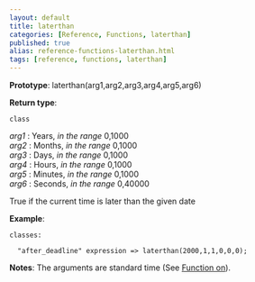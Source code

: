 ```yaml
---
layout: default
title: laterthan
categories: [Reference, Functions, laterthan]
published: true
alias: reference-functions-laterthan.html
tags: [reference, functions, laterthan]
---
```


**Prototype**: laterthan(arg1,arg2,arg3,arg4,arg5,arg6) 

**Return type**:

`class`

 *arg1* : Years, *in the range* 0,1000   
 *arg2* : Months, *in the range* 0,1000   
 *arg3* : Days, *in the range* 0,1000   
 *arg4* : Hours, *in the range* 0,1000   
 *arg5* : Minutes, *in the range* 0,1000   
 *arg6* : Seconds, *in the range* 0,40000   

True if the current time is later than the given date

**Example**:

```cf3
classes:

  "after_deadline" expression => laterthan(2000,1,1,0,0,0);
```

**Notes**:
The arguments are standard time (See [Function on](#Function-on)).
